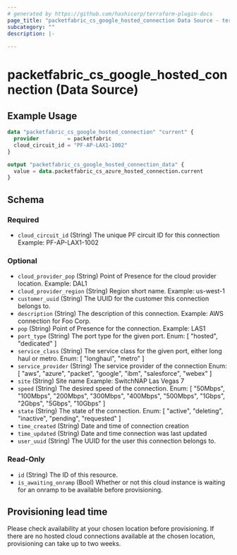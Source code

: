 ```yaml
---
# generated by https://github.com/hashicorp/terraform-plugin-docs
page_title: "packetfabric_cs_google_hosted_connection Data Source - terraform-provider-packetfabric"
subcategory: ""
description: |-
  
---
```


# packetfabric_cs_google_hosted_connection (Data Source)


## Example Usage

```terraform
data "packetfabric_cs_google_hosted_connection" "current" {
  provider         = packetfabric
  cloud_circuit_id = "PF-AP-LAX1-1002"
}

output "packetfabric_cs_google_hosted_connection_data" {
  value = data.packetfabric_cs_azure_hosted_connection.current
}
```

<!-- schema generated by tfplugindocs -->
## Schema

### Required

- `cloud_circuit_id` (String) The unique PF circuit ID for this connection
		Example: PF-AP-LAX1-1002

### Optional

- `cloud_provider_pop` (String) Point of Presence for the cloud provider location.
		Example: DAL1
- `cloud_provider_region` (String) Region short name.
		Example: us-west-1
- `customer_uuid` (String) The UUID for the customer this connection belongs to.
- `description` (String) The description of this connection.
		Example: AWS connection for Foo Corp.
- `pop` (String) Point of Presence for the connection.
		Example: LAS1
- `port_type` (String) The port type for the given port.
		Enum: [ "hosted", "dedicated" ]
- `service_class` (String) The service class for the given port, either long haul or metro.
		Enum: [ "longhaul", "metro" ]
- `service_provider` (String) The service provider of the connection
		Enum: [ "aws", "azure", "packet", "google", "ibm", "salesforce", "webex" ]
- `site` (String) Site name
		Example: SwitchNAP Las Vegas 7
- `speed` (String) The desired speed of the connection.
		Enum: [ "50Mbps", "100Mbps", "200Mbps", "300Mbps", "400Mbps", "500Mbps", "1Gbps", "2Gbps", "5Gbps", "10Gbps" ]
- `state` (String) The state of the connection.
		Enum: [ "active", "deleting", "inactive", "pending", "requested" ]
- `time_created` (String) Date and time of connection creation
- `time_updated` (String) Date and time connection was last updated
- `user_uuid` (String) The UUID for the user this connection belongs to.

### Read-Only

- `id` (String) The ID of this resource.
- `is_awaiting_onramp` (Bool) Whether or not this cloud instance is waiting for an onramp to be available before provisioning.

## Provisioning lead time

Please check availability at your chosen location before provisioning. If there are no hosted cloud connections available at the chosen location, provisioning can take up to two weeks.
